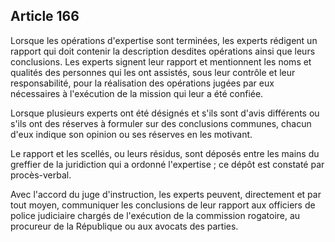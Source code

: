 Article 166
----
Lorsque les opérations d'expertise sont terminées, les experts rédigent un
rapport qui doit contenir la description desdites opérations ainsi que leurs
conclusions. Les experts signent leur rapport et mentionnent les noms et
qualités des personnes qui les ont assistés, sous leur contrôle et leur
responsabilité, pour la réalisation des opérations jugées par eux nécessaires à
l'exécution de la mission qui leur a été confiée.

Lorsque plusieurs experts ont été désignés et s'ils sont d'avis différents ou
s'ils ont des réserves à formuler sur des conclusions communes, chacun d'eux
indique son opinion ou ses réserves en les motivant.

Le rapport et les scellés, ou leurs résidus, sont déposés entre les mains du
greffier de la juridiction qui a ordonné l'expertise ; ce dépôt est constaté par
procès-verbal.

Avec l'accord du juge d'instruction, les experts peuvent, directement et par
tout moyen, communiquer les conclusions de leur rapport aux officiers de police
judiciaire chargés de l'exécution de la commission rogatoire, au procureur de la
République ou aux avocats des parties.
